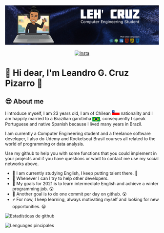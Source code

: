 ![BANNER](./banner-english.jpg)

<p align="center"> 
  <a href="https://www.instagram.com/lea_gcruz/" target="blank">
    <img align="center" src="https://www.flaticon.com/svg/vstatic/svg/2111/2111463.svg?token=exp=1614983781~hmac=8105d0eecb45623ad7563762d1126ea1" alt="Insta" height="28px" width="28px" />
  </a>
</p>

# 🙋‍ Hi dear, I'm Leandro G. Cruz Pizarro 👋

## 😎 About me

I introduce myself, I am 23 years old, I am of Chilean <img src="./Chile.jpg" alt="Chile" height="15px" width="25px" /> nationality and I am happily married to a Brazilian garotinha <img align="center" src="./Brasil.png" alt="Brasil" height="15px" width="25px" />, consequently I speak Portuguese and native Spanish because I lived many years in Brazil.

I am currently a Computer Engineering student and a freelance software developer, I also do Udemy and Rocketseat Brasil courses all related to the world of programming or data analysis.

Use my github to help you with some functions that you could implement in your projects and if you have questions or want to contact me use my social networks above.

+ 🌱 I am currently studying English, I keep putting talent there. 🤣
+ 👯 Whenever I can I try to help other developers.
+ 🥅 My goals for 2021 is to learn intermediate English and achieve a winter programming job. 😮
+ 🥅 Another goal is to do one commit per day on github. 😮
+ ⚡ For now, I keep learning, always motivating myself and looking for new opportunities. 😀

![Estadísticas de github](https://github-readme-stats.vercel.app/api?username=LeandroGCruzP&show_icons=true&theme=dark)

![Lenguages pincipales](https://github-readme-stats.vercel.app/api/top-langs/?username=LeandroGCruzP&theme=dark&layout=compact&card_width=445)


